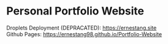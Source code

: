 # Personal Portfolio Website

Droplets Deployment (DEPRACATED): https://ernestang.site <br/>
Github Pages: https://ernestang98.github.io/Portfolio-Website
